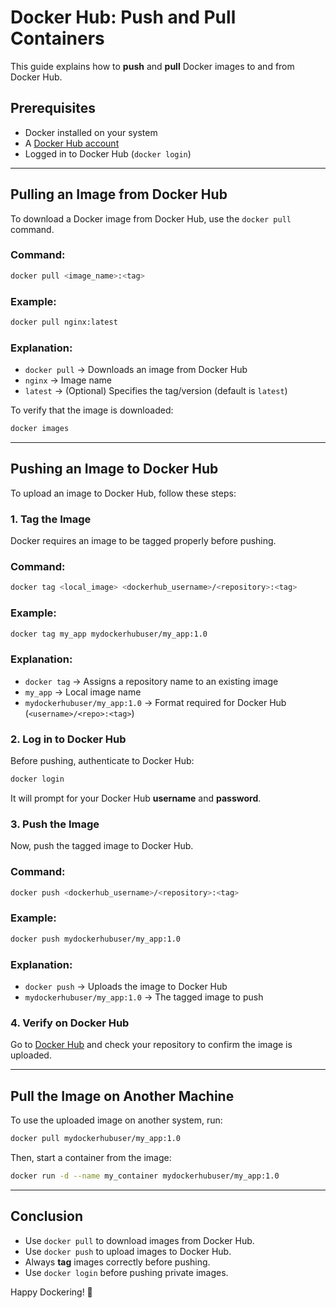 # Docker Hub: Push and Pull Containers

This guide explains how to **push** and **pull** Docker images to and from Docker Hub.

## Prerequisites
- Docker installed on your system
- A [Docker Hub account](https://hub.docker.com/)
- Logged in to Docker Hub (`docker login`)

---

## **Pulling an Image from Docker Hub**
To download a Docker image from Docker Hub, use the `docker pull` command.

### **Command:**
```bash
docker pull <image_name>:<tag>
```
### **Example:**
```bash
docker pull nginx:latest
```
### **Explanation:**
- `docker pull` → Downloads an image from Docker Hub
- `nginx` → Image name
- `latest` → (Optional) Specifies the tag/version (default is `latest`)

To verify that the image is downloaded:
```bash
docker images
```

---

## **Pushing an Image to Docker Hub**
To upload an image to Docker Hub, follow these steps:

### **1. Tag the Image**
Docker requires an image to be tagged properly before pushing.

### **Command:**
```bash
docker tag <local_image> <dockerhub_username>/<repository>:<tag>
```
### **Example:**
```bash
docker tag my_app mydockerhubuser/my_app:1.0
```
### **Explanation:**
- `docker tag` → Assigns a repository name to an existing image
- `my_app` → Local image name
- `mydockerhubuser/my_app:1.0` → Format required for Docker Hub (`<username>/<repo>:<tag>`)

### **2. Log in to Docker Hub**
Before pushing, authenticate to Docker Hub:
```bash
docker login
```
It will prompt for your Docker Hub **username** and **password**.

### **3. Push the Image**
Now, push the tagged image to Docker Hub.

### **Command:**
```bash
docker push <dockerhub_username>/<repository>:<tag>
```
### **Example:**
```bash
docker push mydockerhubuser/my_app:1.0
```
### **Explanation:**
- `docker push` → Uploads the image to Docker Hub
- `mydockerhubuser/my_app:1.0` → The tagged image to push

### **4. Verify on Docker Hub**
Go to [Docker Hub](https://hub.docker.com/) and check your repository to confirm the image is uploaded.

---

## **Pull the Image on Another Machine**
To use the uploaded image on another system, run:
```bash
docker pull mydockerhubuser/my_app:1.0
```
Then, start a container from the image:
```bash
docker run -d --name my_container mydockerhubuser/my_app:1.0
```

---

## **Conclusion**
- Use `docker pull` to download images from Docker Hub.
- Use `docker push` to upload images to Docker Hub.
- Always **tag** images correctly before pushing.
- Use `docker login` before pushing private images.

Happy Dockering! 🚀

